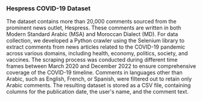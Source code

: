 ### Hespress COVID-19 Dataset 
The dataset contains more than 20,000 comments sourced from the prominent news outlet, Hespress. These comments are written in both Modern Standard Arabic (MSA) and Moroccan Dialect (MD). For data collection, we developed a Python crawler using the Selenium library to extract comments from news articles related to the COVID-19 pandemic across various domains, including health, economy, politics, society, and vaccines. The scraping process was conducted during different time frames between March 2020 and December 2022 to ensure comprehensive coverage of the COVID-19 timeline. Comments in languages other than Arabic, such as English, French, or Spanish, were filtered out to retain only Arabic comments. The resulting dataset is stored as a CSV file, containing columns for the publication date, the user's name, and the comment text. 


